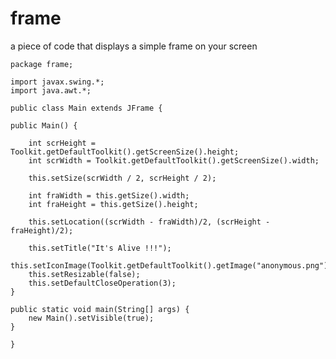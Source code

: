 # frame
a piece of code that displays a simple frame on your screen 

    package frame;

    import javax.swing.*;
    import java.awt.*;

    public class Main extends JFrame {

    public Main() {
        
        int scrHeight = Toolkit.getDefaultToolkit().getScreenSize().height; 
        int scrWidth = Toolkit.getDefaultToolkit().getScreenSize().width;
        
        this.setSize(scrWidth / 2, scrHeight / 2);  
        
        int fraWidth = this.getSize().width;
        int fraHeight = this.getSize().height;
        
        this.setLocation((scrWidth - fraWidth)/2, (scrHeight - fraHeight)/2);   
                                                                                
        this.setTitle("It's Alive !!!");
        this.setIconImage(Toolkit.getDefaultToolkit().getImage("anonymous.png"));
        this.setResizable(false);
        this.setDefaultCloseOperation(3);
    }
    
    public static void main(String[] args) {
        new Main().setVisible(true);                 
    }
    
    }

